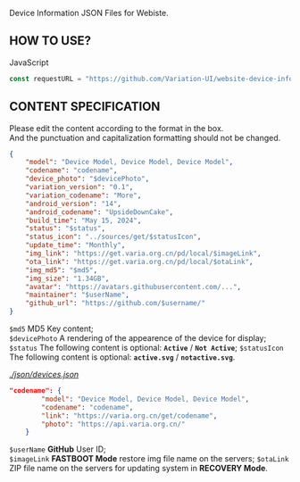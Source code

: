 Device Information JSON Files for Webiste.

## HOW TO USE?
JavaScript
```javascript
const requestURL = "https://github.com/Variation-UI/website-device-info/json/device/oneplus/opkona.json";
```

## CONTENT SPECIFICATION
Please edit the content according to the format in the box.  
And the punctuation and capitalization formatting should not be changed.

```json
{
    "model": "Device Model, Device Model, Device Model",
    "codename": "codename",
    "device_photo": "$devicePhoto",
    "variation_version": "0.1",
    "variation_codename": "More",
    "android_version": "14",
    "android_codename": "UpsideDownCake",
    "build_time": "May 15, 2024",
    "status": "$status",
    "status_icon": "../sources/get/$statusIcon",
    "update_time": "Monthly",
    "img_link": "https://get.varia.org.cn/pd/local/$imageLink",
    "ota_link": "https://get.varia.org.cn/pd/local/$otaLink",
    "img_md5": "$md5",
    "img_size": "1.34GB",
    "avatar": "https://avatars.githubusercontent.com/...",
    "maintainer": "$userName",
    "github_url": "https://github.com/$username/"
}
```
`$md5` MD5 Key content;  
`$devicePhoto` A rendering of the appearence of the device for display;
`$status` The following content is optional: **`Active`** / **`Not Active`**;
`$statusIcon` The following content is optional: **`active.svg`** / **`notactive.svg`**.

[*./json/devices.json*](https://github.com/Variation-UI/website-device-info/blob/main/json/devices.json)
```json
"codename": {
        "model": "Device Model, Device Model, Device Model",
        "codename": "codename",
        "link": "https://varia.org.cn/get/codename",
        "photo": "https://api.varia.org.cn/"
    }
```
 
`$userName` **GitHub** User ID;  
`$imageLink` **FASTBOOT Mode** restore img file name on the servers;
`$otaLink` ZIP file name on the servers for updating system in **RECOVERY Mode**.


